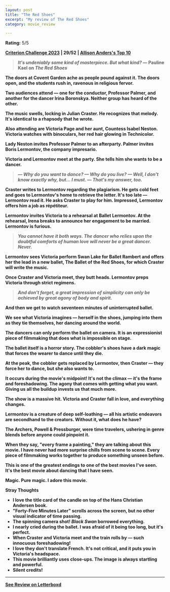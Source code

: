 ```yaml
---
layout: post
title: "The Red Shoes"
excerpt: "My review of The Red Shoes"
category: movie_review

---
```


**Rating:** 5/5

<b><a href="https://boxd.it/pXW6q/detail">Criterion Challenge 2023</a> |  29/52 | <a href="https://www.criterion.com/current/top-10-lists/23-allison-anders-s-top-10">Allison Anders's Top 10</a>

<blockquote><i>It's undeniably some kind of masterpiece. But what kind?</i> — Pauline Kael on <i>The Red Shoes</i></blockquote>
The doors at Covent Garden ache as people pound against it. The doors open, and the students rush in, ravenous in religious fervor.

Two audiences attend — one for the conductor, Professor Palmer, and another for the dancer Irina Boronskya. Neither group has heard of the other.

The music swells, locking in Julian Craster. He recognizes that melody. It's identical to a rhapsody that he wrote.

Also attending are Victoria Page and her aunt, Countess Isabel Neston. Victoria watches with binoculars, her red hair glowing in Technicolor.

Lady Neston invites Professor Palmer to an afterparty. Palmer invites Boris Lermontov, the company impresario.

Victoria and Lermontov meet at the party. She tells him she wants to be a dancer.
<blockquote><i>— Why do you want to dance?
— Why do you live?
— Well, I don't know exactly why, but… I must.
— That's my answer, too.</i></blockquote>
Craster writes to Lermontov regarding the plagiarism. He gets cold feet and goes to Lermontov's home to retrieve the letter. It's too late — Lermontov read it. He asks Craster to play for him. Impressed, Lermontov offers him a job as répétiteur.

Lermontov invites Victoria to a rehearsal at Ballet Lermontov. At the rehearsal, Irena breaks to announce her engagement to be married. Lermontov is furious.
<blockquote><i>You cannot have it both ways. The dancer who relies upon the doubtful comforts of human love will never be a great dancer. Never.</i></blockquote>
Lermontov sees Victoria perform Swan Lake for Ballet Rambert and offers her the lead in a new ballet, The Ballet of the Red Shoes, for which Craster will write the music.

Once Craster and Victoria meet, they butt heads. Lermontov preps Victoria through strict regimens.
<blockquote><i>And don't forget, a great impression of simplicity can only be achieved by great agony of body and spirit.</i></blockquote>
And then we get to watch seventeen minutes of uninterrupted ballet.

We see what Victoria imagines — herself in the shoes, jumping into them as they tie themselves, her dancing around the world.

The dancers can only perform the ballet on camera. It is an expressionist piece of filmmaking that does what is impossible on stage.

The ballet itself is a horror story. The cobbler's shoes have a dark magic that forces the wearer to dance until they die. 

At the peak, the cobbler gets replaced by Lermontov, then Craster — they force her to dance, but she also wants to.

It occurs during the movie's midpoint! It's not the climax — it's the frame and foreshadowing. The agony that comes with getting what you want. Giving us all the buildup invests us that much more.

The show is a massive hit. Victoria and Craster fall in love, and everything changes.

Lermontov is a creature of deep self-loathing — all his artistic endeavors are secondhand to the creators. Without it, what does he have?

The Archers, Powell & Pressburger, were time travelers, ushering in genre blends before anyone could pinpoint it.

When they say, "every frame a painting," they are talking about this movie. I have never had more surprise chills from scene to scene. Every piece of filmmaking works together to produce something unseen before.

This is one of the greatest endings to one of the best movies I've seen. It's the best movie about dancing that I have seen.

Magic. Pure magic. I adore this movie.


<b>Stray Thoughts</b>
* I love the title card of the candle on top of the Hans Christian Andersen book.
* "Forty-Five Minutes Later" scrolls across the screen, but no other visual indicator of time passing.
* The spinning camera shot! <i>Black Swan</i> borrowed everything.
* I nearly cried during the ballet. I was afraid of it being too long, but it's perfect.
* When Craster and Victoria meet and the train rolls by — such innocuous foreshadowing!
* I love they don't translate French. It's not critical, and it puts you in Victoria's headspace.
* This movie brilliantly uses close-ups. The image is always startling and powerful. 
* Silent credits!

<hr>

[See Review on Letterboxd](https://boxd.it/5fs6xh)
